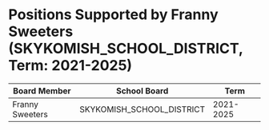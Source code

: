 # Positions Supported by Franny Sweeters (SKYKOMISH_SCHOOL_DISTRICT, Term: 2021-2025)

| Board Member | School Board | Term |
|--------------|--------------|------|
| Franny Sweeters | SKYKOMISH_SCHOOL_DISTRICT | 2021-2025 |


